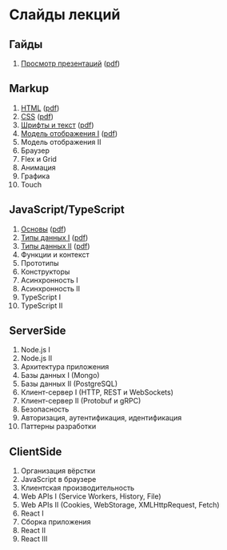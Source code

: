 # Слайды лекций

## Гайды

1. [Просмотр презентаций](https://urfu-2018.github.io/slides/guides/00-presentations/) ([pdf](https://urfu-2018.github.io/slides/guides/00-presentations/index.pdf))

## Markup

1. [HTML](https://urfu-2018.github.io/slides/markup/01-html/) ([pdf](https://urfu-2018.github.io/slides/markup/01-html/index.pdf))
1. [CSS](https://urfu-2018.github.io/slides/markup/02-css/) ([pdf](https://urfu-2018.github.io/slides/markup/02-css/index.pdf))
1. [Шрифты и текст](https://urfu-2018.github.io/slides/markup/03-fonts-and-text/) ([pdf](https://urfu-2018.github.io/slides/markup/03-fonts-and-text/index.pdf))
1. [Модель отображения I](https://urfu-2018.github.io/slides/markup/04-mo-1/) ([pdf](https://urfu-2018.github.io/slides/markup/04-mo-1/index.pdf))
1. Модель отображения II
1. Браузер
1. Flex и Grid
1. Анимация
1. Графика 
1. Touch

## JavaScript/TypeScript

1. [Основы](https://urfu-2018.github.io/slides/javascript/01-basic/) ([pdf](https://urfu-2018.github.io/slides/javascript/01-basic/index.pdf))
1. [Типы данных I](https://urfu-2018.github.io/slides/javascript/02-types/) ([pdf](https://urfu-2018.github.io/slides/javascript/02-types/index.pdf))
1. [Типы данных II](https://urfu-2018.github.io/slides/javascript/03-types/) ([pdf](https://urfu-2018.github.io/slides/javascript/03-types/index.pdf))
1. Функции и контекст
1. Прототипы
1. Конструкторы
1. Асинхронность I
1. Асинхронность II
1. TypeScript I
1. TypeScript II

## ServerSide

1. Node.js I
1. Node.js II
1. Архитектура приложения
1. Базы данных I (Mongo)
1. Базы данных II (PostgreSQL)
1. Клиент-сервер I (HTTP, REST и WebSockets)
1. Клиент-сервер II (Protobuf и gRPC)
1. Безопасность
1. Авторизация, аутентификация, идентификация
1. Паттерны разработки

## ClientSide

1. Организация вёрстки
1. JavaScript в браузере
1. Клиентская производительность
1. Web APIs I (Service Workers, History, File)
1. Web APIs II (Cookies, WebStorage, XMLHttpRequest, Fetch)
1. React I
1. Сборка приложения
1. React II
1. React III

